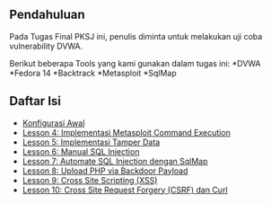 ## Pendahuluan

Pada Tugas Final PKSJ ini, penulis diminta untuk melakukan uji coba vulnerability DVWA.

Berikut beberapa Tools yang kami gunakan dalam tugas ini:
*DVWA
*Fedora 14
*Backtrack
*Metasploit
*SqlMap

## Daftar Isi
- [Konfigurasi Awal](konfigurasi_awal.md)
- [Lesson 4: Implementasi Metasploit Command Execution](lesson_4.md)
- [Lesson 5: Implementasi Tamper Data](lesson_5.md)
- [Lesson 6: Manual SQL Injection](lesson_6.md)
- [Lesson 7: Automate SQL Injection dengan SqlMap](lesson_7.md)
- [Lesson 8: Upload PHP via Backdoor Payload](lesson_8.md)
- [Lesson 9: Cross Site Scripting (XSS)](lesson_9.md)
- [Lesson 10: Cross Site Request Forgery (CSRF) dan Curl](lesson_10.md)
